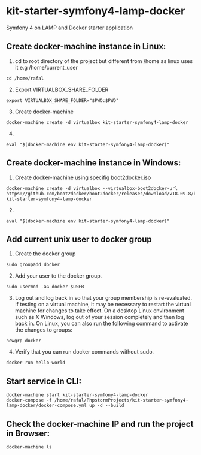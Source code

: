  # kit-starter-symfony4-lamp-docker
 Symfony 4 on LAMP and Docker starter application

## Create docker-machine instance in Linux:
1. cd to root directory of the project but different from /home as linux uses it e.g /home/current_user
```
cd /home/rafal
```
2. Export VIRTUALBOX_SHARE_FOLDER
```
export VIRTUALBOX_SHARE_FOLDER="$PWD:$PWD"
```
3. Create docker-machine
```
docker-machine create -d virtualbox kit-starter-symfony4-lamp-docker
```
4.
```
eval "$(docker-machine env kit-starter-symfony4-lamp-docker)"
```

## Create docker-machine instance in Windows:
1. Create docker-machine using specifig boot2docker.iso
```
docker-machine create -d virtualbox --virtualbox-boot2docker-url https://github.com/boot2docker/boot2docker/releases/download/v18.09.8/boot2docker.iso kit-starter-symfony4-lamp-docker
```
2.
```
eval "$(docker-machine env kit-starter-symfony4-lamp-docker)"
```

## Add current unix user to docker group
1. Create the docker group
```
sudo groupadd docker
```
2. Add your user to the docker group.
```   
sudo usermod -aG docker $USER
```
3. Log out and log back in so that your group membership is re-evaluated. 
   If testing on a virtual machine, it may be necessary to restart the virtual machine for changes to take effect.
   On a desktop Linux environment such as X Windows, log out of your session completely and then log back in.
   On Linux, you can also run the following command to activate the changes to groups:
```
newgrp docker 
```
4. Verify that you can run docker commands without sudo.
```
docker run hello-world
```

 ## Start service in CLI:
 ```
docker-machine start kit-starter-symfony4-lamp-docker
docker-compose -f /home/rafal/PhpstormProjects/kit-starter-symfony4-lamp-docker/docker-compose.yml up -d --build
```
 
 ## Check the docker-machine IP and run the project in Browser:
 ```
 docker-machine ls
 ```
 
